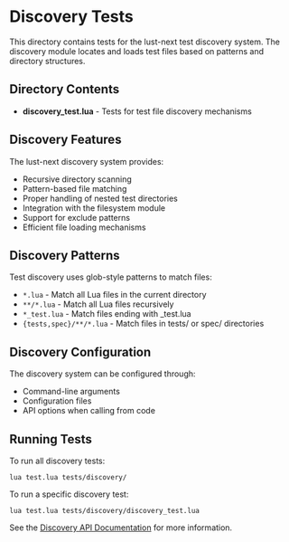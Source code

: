 # Discovery Tests

This directory contains tests for the lust-next test discovery system. The discovery module locates and loads test files based on patterns and directory structures.

## Directory Contents

- **discovery_test.lua** - Tests for test file discovery mechanisms

## Discovery Features

The lust-next discovery system provides:

- Recursive directory scanning
- Pattern-based file matching
- Proper handling of nested test directories
- Integration with the filesystem module
- Support for exclude patterns
- Efficient file loading mechanisms

## Discovery Patterns

Test discovery uses glob-style patterns to match files:

- `*.lua` - Match all Lua files in the current directory
- `**/*.lua` - Match all Lua files recursively
- `*_test.lua` - Match files ending with _test.lua
- `{tests,spec}/**/*.lua` - Match files in tests/ or spec/ directories

## Discovery Configuration

The discovery system can be configured through:

- Command-line arguments
- Configuration files
- API options when calling from code

## Running Tests

To run all discovery tests:
```
lua test.lua tests/discovery/
```

To run a specific discovery test:
```
lua test.lua tests/discovery/discovery_test.lua
```

See the [Discovery API Documentation](/docs/api/discovery.md) for more information.
